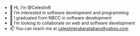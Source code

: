 - 👋 Hi, I’m @CelestinR
- 👀 I’m interested in software development and programming
- 🌱 I graduated from NBCC in software development 
- 💞️ I’m looking to collaborate on web and software development
- 📫 You can reach me at celestinerukeratabaro@yahoo.com
